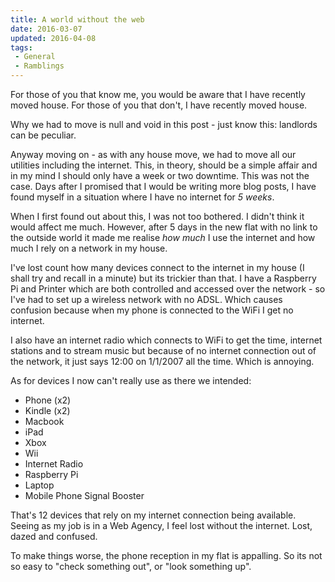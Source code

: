 ```yaml
---
title: A world without the web
date: 2016-03-07
updated: 2016-04-08
tags:
 - General
 - Ramblings
---
```


<p>For those of you that know me, you would be aware that I have recently moved house. For those of you that don't, I have recently moved house.</p>

<p>Why we had to move is null and void in this post - just know this: landlords can be peculiar.</p>



<p>Anyway moving on - as with any house move, we had to move all our utilities including the internet. This, in theory, should be a simple affair and in my mind I should only have a week or two downtime. This was not the case. Days after I promised that I would be writing more blog posts, I have found myself in a situation where I have no internet for <em>5 weeks</em>.</p>



<p>When I first found out about this, I was not too bothered. I didn't think it would affect me much. However, after 5 days in the new flat with no link to the outside world it made me realise <em>how much</em> I use the internet and how much I rely on a network in my house.</p>



<p>I've lost count how many devices connect to the internet in my house (I shall try and recall in a minute) but its trickier than that. I have a Raspberry Pi and Printer which are both controlled and accessed over the network - so I've had to set up a wireless network with no ADSL. Which causes confusion because when my phone is connected to the WiFi I get no internet.</p>



<p>I also have an internet radio which connects to WiFi to get the time, internet stations and to stream music but because of no internet connection out of the network, it just says 12:00 on 1/1/2007 all the time. Which is annoying.</p>



<p>As for devices I now can't really use as there we intended:</p>



<ul>
<li>Phone (x2)</li>
<li>Kindle (x2)</li>
<li>Macbook</li>
<li>iPad</li>
<li>Xbox</li>
<li>Wii</li>
<li>Internet Radio</li>
<li>Raspberry Pi</li>
<li>Laptop</li>
<li>Mobile Phone Signal Booster</li>
</ul>



<p>That's 12 devices that rely on my internet connection being available. Seeing as my job is in a Web Agency, I feel lost without the internet. Lost, dazed and confused.</p>



<p>To make things worse, the phone reception in my flat is appalling. So its not so easy to "check something out", or "look something up".</p>
